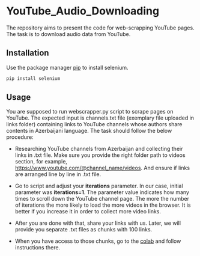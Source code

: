 # YouTube_Audio_Downloading
The repository aims to present the code for web-scrapping YouTube pages. The task is to download audio data from YouTube.


## Installation

Use the package manager [pip](https://pip.pypa.io/en/stable/) to install selenium.

```bash
pip install selenium
```

## Usage
You are supposed to run webscrapper.py script to scrape pages on YouTube. The expected input is channels.txt file (exemplary file uploaded in links folder) containing links to YouTube channels whose authors share contents in Azerbaijani language. The task should follow the below procedure:
* Researching YouTube channels from Azerbaijan and collecting their links in .txt file. Make sure you provide the right folder path to videos section, for example, https://www.youtube.com/@channel_name/videos. And ensure if links are arranged line by line in .txt file.

* Go to script and adjust your **iterations** parameter. In our case, initial parameter was **iterations=1**. The parameter value indicates how many times to scroll down the YouTube channel page. The more the number of iterations the more likely to load the more videos in the browser. It is better if you increase it in order to collect more video links.

* After you are done with that, share your links with us. Later, we will provide you separate .txt files as chunks with 100 links.
 
* When you have access to those chunks, go to the [colab](https://colab.research.google.com/drive/11dQCvhGE9Iu6yDYP4CFvDwZFu9WzEdpi?usp=sharing) and follow instructions there.